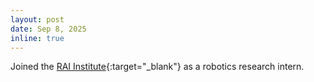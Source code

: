 ```yaml
---
layout: post
date: Sep 8, 2025
inline: true
---
```


Joined the [RAI Institute](https://rai-inst.com/){:target="_blank"} as a robotics research intern.
